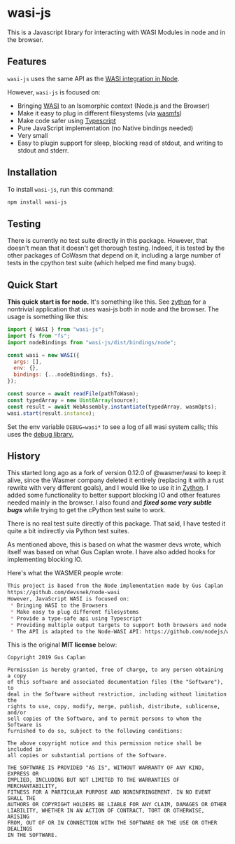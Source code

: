 # wasi-js

This is a Javascript library for interacting with WASI Modules in node and in the browser.

## Features

`wasi-js` uses the same API as the [WASI integration in Node](https://nodejs.org/api/wasi.html).

However, `wasi-js` is focused on:

- Bringing [WASI](https://github.com/webassembly/wasi) to an Isomorphic context (Node.js and the Browser)
- Make it easy to plug in different filesystems (via [wasmfs](https://github.com/wasmerio/wasmer-js/tree/master/packages/wasmfs))
- Make code safer using [Typescript](http://www.typescriptlang.org/)
- Pure JavaScript implementation (no Native bindings needed)
- Very small
- Easy to plugin support for sleep, blocking read of stdout, and writing to stdout and stderr.

## Installation

To install `wasi-js`, run this command:

```bash
npm install wasi-js
```

## Testing

There is currently no test suite directly in this package. However, that doesn't
mean that it doesn't get thorough testing. Indeed, it is tested by the other
packages of CoWasm that depend on it, including a large number of tests in the
cpython test suite (which helped me find many bugs).

## Quick Start

**This quick start is for node.**  It's something like this.  See [zython](https://github.com/sagemathinc/zython)
for a nontrivial application that uses wasi\-js both in node and the browser.  The usage is something like this:

```js
import { WASI } from "wasi-js";
import fs from "fs";
import nodeBindings from "wasi-js/dist/bindings/node";

const wasi = new WASI({
  args: [],
  env: {},
  bindings: {...nodeBindings, fs},
});

const source = await readFile(pathToWasm);
const typedArray = new Uint8Array(source);
const result = await WebAssembly.instantiate(typedArray, wasmOpts);
wasi.start(result.instance);
```

Set the env variable `DEBUG=wasi*` to see a log of all wasi system calls; this uses the [debug library.](https://www.npmjs.com/package/debug)

## History

This started long ago as a fork of version 0.12.0 of @wasmer/wasi to keep it alive, since the Wasmer company deleted it entirely \(replacing it with a rust rewrite with very different goals\), and I would like to use it in [Zython](https://github.com/sagemathinc/zython).  I added some functionality to better support blocking IO and other features needed mainly in the browser.  I also found and _**fixed some very subtle bugs**_ while trying to get the cPython test suite to work.

There is no real test suite directly of this package.  That said, I have tested it quite a bit indirectly via Python test suites.

As mentioned above, this is based on what the wasmer devs wrote, which itself was based on
what Gus Caplan wrote.  I have also added hooks for implementing blocking IO.

Here's what the WASMER people wrote:

```md
This project is based from the Node implementation made by Gus Caplan
https://github.com/devsnek/node-wasi
However, JavaScript WASI is focused on:
 * Bringing WASI to the Browsers
 * Make easy to plug different filesystems
 * Provide a type-safe api using Typescript
 * Providing multiple output targets to support both browsers and node
 * The API is adapted to the Node-WASI API: https://github.com/nodejs/wasi/blob/wasi/lib/wasi.js
```

This is the original **MIT license** below:

```
Copyright 2019 Gus Caplan

Permission is hereby granted, free of charge, to any person obtaining a copy
of this software and associated documentation files (the "Software"), to
deal in the Software without restriction, including without limitation the
rights to use, copy, modify, merge, publish, distribute, sublicense, and/or
sell copies of the Software, and to permit persons to whom the Software is
furnished to do so, subject to the following conditions:

The above copyright notice and this permission notice shall be included in
all copies or substantial portions of the Software.

THE SOFTWARE IS PROVIDED "AS IS", WITHOUT WARRANTY OF ANY KIND, EXPRESS OR
IMPLIED, INCLUDING BUT NOT LIMITED TO THE WARRANTIES OF MERCHANTABILITY,
FITNESS FOR A PARTICULAR PURPOSE AND NONINFRINGEMENT. IN NO EVENT SHALL THE
AUTHORS OR COPYRIGHT HOLDERS BE LIABLE FOR ANY CLAIM, DAMAGES OR OTHER
LIABILITY, WHETHER IN AN ACTION OF CONTRACT, TORT OR OTHERWISE, ARISING
FROM, OUT OF OR IN CONNECTION WITH THE SOFTWARE OR THE USE OR OTHER DEALINGS
IN THE SOFTWARE.
```

